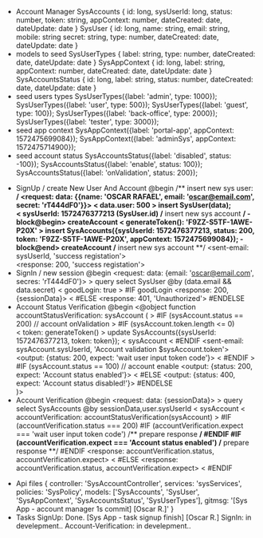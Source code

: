 - Account Manager 
    SysAccounts {
        id: long,
        sysUserId: long,
        status: number,
        token: string,
        appContext: number,
        dateCreated: date,
        dateUpdate: date
    }
    SysUser {
        id: long,
        name: string,
        email: string,
        mobile: string
        secret: string,
        type: number,
        dateCreated: date,
        dateUpdate: date
    }
- models to seed
    SysUserTypes {
        label: string,
        type: number,
        dateCreated: date,
        dateUpdate: date
    }
    SysAppContext {
        id: long,
        label: string,
        appContext: number,
        dateCreated: date,
        dateUpdate: date
    }
    SysAccountsStatus {
        id: long,
        label: string,
        status: number,
        dateCreated: date,
        dateUpdate: date
    }
- seed users types
    SysUserTypes({label: 'admin', type: 1000});
    SysUserTypes({label: 'user', type: 500});
    SysUserTypes({label: 'guest', type: 100});
    SysUserTypes({label: 'back-office', type: 2000});
    SysUserTypes({label: 'tester', type: 3000});
- seed app context
    SysAppContext({label: 'portal-app', appContext: 1572475699084});
    SysAppContext({label: 'adminSys', appContext: 1572475714900});
- seed account status
    SysAccountsStatus({label: 'disabled', status: -100});
    SysAccountsStatus({label: 'enable', status: 100});
    SysAccountsStatus({label: 'onValidation', status: 200});

+ SignUp / create New User And Account @begin
        /** insert new sys user: **/
        <request: data: {{name: 'OSCAR RAFAEL', email: 'oscar@email.com', secret: 'rT444dF0'}}>
        < data.user: 500 
        > insert SysUser(data);    
        < sysUserId: 1572476377213 (SysUser.id)
        /** insert new sys account **/
        - block@begin> createAccount 
            < generateToken(): 'F9ZZ-S5TF-1AWE-P20X'
            > insert SysAccounts({sysUserId: 1572476377213, status: 200, token: 'F9ZZ-S5TF-1AWE-P20X', appContext: 1572475699084});
        - block@end> createAccount 
        /** insert new sys account **/
        <sent-email: sysUserId, 'success registation'>  
        <response: 200, 'success registation'>
+ SignIn / new session @begin
        <request: data: {email: 'oscar@email.com', secres: 'rT444dF0'}>
        > query select SysUser @by (data.email && data.secret)
        < goodLogin: true
        > #IF goodLogin 
            <response: 200, {sessionData}>
        < #ELSE <response: 401, 'Unauthorized'> #ENDELSE
+ Account Status Verification @begin
        <@object function accountStatusVerification: sysAccount (
            > #IF (sysAccount.status == 200) // account onValidation
                > #IF (sysAccount.token.length <= 0)  
                    < token: generateToken()
                    > update SysAccounts({sysUserId: 1572476377213, token: token});
                    < sysAccount
                < #ENDIF 
                <sent-email: sysAccount.sysUserId, 'Account validation $sysAccount.token'>
                <output: {status: 200, expect: 'wait user input token code'}>
            < #ENDIF 
            > #IF (sysAccount.status == 100) // account enable
                <output: {status: 200, expect: 'Account status enabled'}>
            < #ELSE <output: {status: 400, expect: 'Account status disabled!'}> #ENDELSE  
        )>
+ Account Verification @begin
        <request: data: {sessionData}>
        > query select SysAccounts @by sessionData,user.sysUserId
            < sysAccount
            < accountVerification: accountStatusVerification(sysAccount)
            > #IF (accountVerification.status === 200)
                #IF (accountVerification.expect === 'wait user input token code')
                    /** prepare response **/
                #ENDIF
                #IF (accountVerification.expect === 'Account status enabled')
                    /** prepare response **/
                #ENDIF
                <response: accountVerification.status, accountVerification.expect>
            < #ELSE
                <response: accountVerification.status, accountVerification.expect>
            < #ENDIF

- Api files
    {
        controller: 'SysAccountController',
        services: 'sysServices',
        policies: 'SysPolicy',
        models: ['SysAccounts', 'SysUser', 'SysAppContext', 'SysAccountsStatus', 'SysUserTypes'],
        gitmsg: '[Sys App - account manager 1s commit] [Oscar R.]'
    }
- Tasks
    SignUp: Done. [Sys App - task signup finish] [Oscar R.]
    SignIn: in develepment..
    Account-Verification: in develepment..